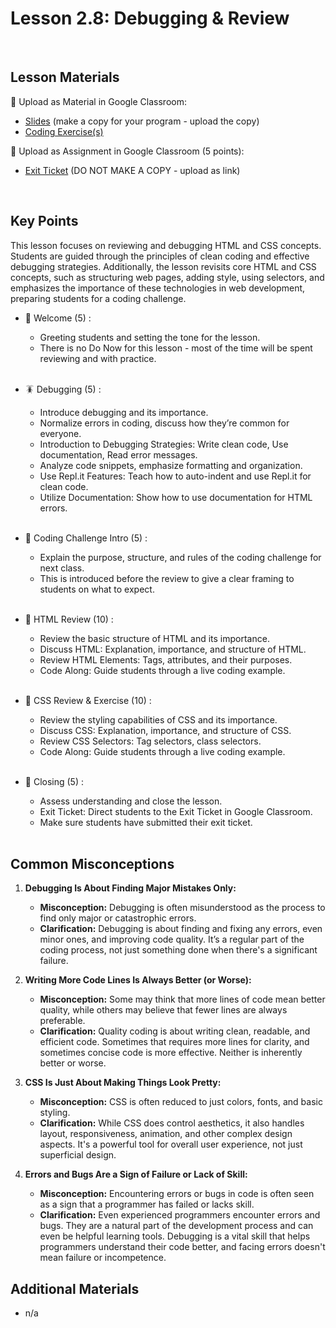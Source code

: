 # Lesson 2.8: Debugging & Review

<br>

## Lesson Materials

📖 Upload as Material in Google Classroom:
- [Slides](https://docs.google.com/presentation/d/1C-mFqf-I0Mcw1iTpw1UCzPEUED-4TqD0qA0dfGPxpOw/edit?usp=sharing) (make a copy for your program - upload the copy)
- [Coding Exercise(s)](https://github.com/JillVanO/int-u2l8-23-24-student-exercises)

📝 Upload as Assignment in Google Classroom (5 points):
- [Exit Ticket](https://forms.gle/ZBWXZkVS7LjH6usu5) (DO NOT MAKE A COPY - upload as link)

<br>

## Key Points
This lesson focuses on reviewing and debugging HTML and CSS concepts. Students are guided through the principles of clean coding and effective debugging strategies. Additionally, the lesson revisits core HTML and CSS concepts, such as structuring web pages, adding style, using selectors, and emphasizes the importance of these technologies in web development, preparing students for a coding challenge.


- 👋 Welcome (5) : 
    -  Greeting students and setting the tone for the lesson.
    -  There is no Do Now for this lesson - most of the time will be spent reviewing and with practice. <br><br>

- 🪳 Debugging (5) : 
    -  Introduce debugging and its importance.
    -  Normalize errors in coding, discuss how they’re common for everyone.
    -  Introduction to Debugging Strategies: Write clean code, Use documentation, Read error messages.
    -  Analyze code snippets, emphasize formatting and organization.
    -  Use Repl.it Features: Teach how to auto-indent and use Repl.it for clean code.
    -  Utilize Documentation: Show how to use documentation for HTML errors.<br><br>

- 👾 Coding Challenge Intro (5) : 
    -  Explain the purpose, structure, and rules of the coding challenge for next class.
    -  This is introduced before the review to give a clear framing to students on what to expect.<br><br>

- 🔄 HTML Review (10) :
    -  Review the basic structure of HTML and its importance.
    -  Discuss HTML: Explanation, importance, and structure of HTML.
    -  Review HTML Elements: Tags, attributes, and their purposes.
    -  Code Along: Guide students through a live coding example.<br><br>

- 🔄 CSS Review & Exercise (10) : 
    -  Review the styling capabilities of CSS and its importance.
    -  Discuss CSS: Explanation, importance, and structure of CSS.
    -  Review CSS Selectors: Tag selectors, class selectors.
    -  Code Along: Guide students through a live coding example.<br><br>

- 👋 Closing (5) : 
    -  Assess understanding and close the lesson.
    -  Exit Ticket: Direct students to the Exit Ticket in Google Classroom.
    -  Make sure students have submitted their exit ticket.<br><br>


## Common Misconceptions
1. **Debugging Is About Finding Major Mistakes Only:**
   - **Misconception:** Debugging is often misunderstood as the process to find only major or catastrophic errors.
   - **Clarification:** Debugging is about finding and fixing any errors, even minor ones, and improving code quality. It’s a regular part of the coding process, not just something done when there's a significant failure.

2. **Writing More Code Lines Is Always Better (or Worse):**
   - **Misconception:** Some may think that more lines of code mean better quality, while others may believe that fewer lines are always preferable.
   - **Clarification:** Quality coding is about writing clean, readable, and efficient code. Sometimes that requires more lines for clarity, and sometimes concise code is more effective. Neither is inherently better or worse.

3. **CSS Is Just About Making Things Look Pretty:**
   - **Misconception:** CSS is often reduced to just colors, fonts, and basic styling.
   - **Clarification:** While CSS does control aesthetics, it also handles layout, responsiveness, animation, and other complex design aspects. It's a powerful tool for overall user experience, not just superficial design.

4. **Errors and Bugs Are a Sign of Failure or Lack of Skill:**
   - **Misconception:** Encountering errors or bugs in code is often seen as a sign that a programmer has failed or lacks skill.
   - **Clarification:** Even experienced programmers encounter errors and bugs. They are a natural part of the development process and can even be helpful learning tools. Debugging is a vital skill that helps programmers understand their code better, and facing errors doesn't mean failure or incompetence.

## Additional Materials
- n/a
